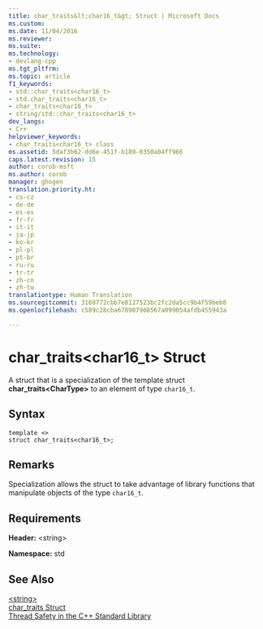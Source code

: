 ```yaml
---
title: char_traits&lt;char16_t&gt; Struct | Microsoft Docs
ms.custom: 
ms.date: 11/04/2016
ms.reviewer: 
ms.suite: 
ms.technology:
- devlang-cpp
ms.tgt_pltfrm: 
ms.topic: article
f1_keywords:
- std::char_traits<char16_t>
- std.char_traits<char16_t>
- char_traits<char16_t>
- string/std::char_traits<char16_t>
dev_langs:
- C++
helpviewer_keywords:
- char_traits<char16_t> class
ms.assetid: 5daf3b62-dd6e-451f-b189-0350a04ff966
caps.latest.revision: 15
author: corob-msft
ms.author: corob
manager: ghogen
translation.priority.ht:
- cs-cz
- de-de
- es-es
- fr-fr
- it-it
- ja-jp
- ko-kr
- pl-pl
- pt-br
- ru-ru
- tr-tr
- zh-cn
- zh-tw
translationtype: Human Translation
ms.sourcegitcommit: 3168772cbb7e8127523bc2fc2da5cc9b4f59beb8
ms.openlocfilehash: c589c28cba678907908567a099054afdb455943a

---
```

# char_traits&lt;char16_t&gt; Struct
A struct that is a specialization of the template struct **char_traits\<CharType>** to an element of type `char16_t`.  
  
## Syntax  
  
```
template <>  
struct char_traits<char16_t>;
```  
  
## Remarks  
 Specialization allows the struct to take advantage of library functions that manipulate objects of the type `char16_t`.  
  
## Requirements  
 **Header:** \<string>  
  
 **Namespace:** std  
  
## See Also  
 [\<string>](../standard-library/string.md)   
 [char_traits Struct](../standard-library/char-traits-struct.md)   
 [Thread Safety in the C++ Standard Library](../standard-library/thread-safety-in-the-cpp-standard-library.md)






<!--HONumber=Jan17_HO1-->



